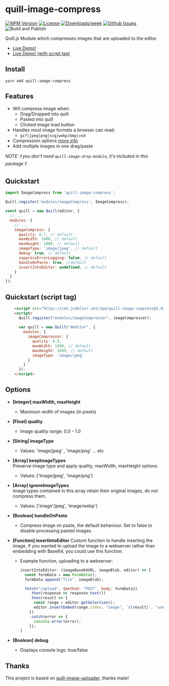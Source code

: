 # quill-image-compress
<!-- [START badges] -->
[![NPM Version](https://img.shields.io/npm/v/quill-image-compress.svg)](https://www.npmjs.com/package/quill-image-compress)
[![License](https://img.shields.io/npm/l/quill-image-compress.svg)](https://github.com/benwinding/quill-image-compress/blob/master/LICENSE)
[![Downloads/week](https://img.shields.io/npm/dm/quill-image-compress.svg)](https://www.npmjs.com/package/quill-image-compress)
[![Github Issues](https://img.shields.io/github/issues/benwinding/quill-image-compress.svg)](https://github.com/benwinding/quill-image-compress)
![Build and Publish](https://github.com/benwinding/quill-image-compress/actions/workflows/push.yml/badge.svg)
<!-- [END badges] -->

Quill.js Module which compresses images that are uploaded to the editor

- [Live Demo!](https://benwinding.github.io/quill-image-compress/src/demo.html)
- [Live Demo! (with script tag)](https://benwinding.github.io/quill-image-compress/src/demo-script-tag.html)

## Install
`yarn add quill-image-compress`

## Features

- Will compress image when:
  - Drag/Dropped into quill
  - Pasted into quill
  - Clicked image load button
- Handles most image formats a browser can read:
  - `gif|jpeg|png|svg|webp|bmp|vnd`
- Compression options [more info](#options)
- Add multiple images in one drag/paste

_NOTE: :exclamation: you don't need `quill-image-drop-module`, it's included in this package :exclamation:_

## Quickstart

``` js
import ImageCompress from 'quill-image-compress';

Quill.register('modules/imageCompress', ImageCompress);

const quill = new Quill(editor, {
  // ...
  modules: {
    // ...
    imageCompress: {
      quality: 0.7, // default
      maxWidth: 1000, // default
      maxHeight: 1000, // default
      imageType: 'image/jpeg', // default
      debug: true, // default
      suppressErrorLogging: false, // default
      handleOnPaste: true, //default 
      insertIntoEditor: undefined, // default
    }
  }
});

```

## Quickstart (script tag)

``` html
    <script src="https://cdn.jsdelivr.net/npm/quill-image-compress@2.0/dist/quill.imageCompressor.min.js"></script>
    <script>
      Quill.register("modules/imageCompressor", imageCompressor);
      
      var quill = new Quill("#editor", {
        modules: {
          imageCompressor: {
            quality: 0.9,
            maxWidth: 1000, // default
            maxHeight: 1000, // default
            imageType: 'image/jpeg'
          }
        }
      });
    </script>
```

## Options

- **[Integer] maxWidth, maxHeight**
  - Maximum width of images (in pixels)
- **[Float] quality**
  - Image quality range: 0.0 - 1.0
- **[String] imageType**
  - Values: 'image/jpeg' , 'image/png' ... etc
- **[Array] keepImageTypes**  
  Preserve image type and apply quality, maxWidth, maxHeight options
  - Values: ['image/jpeg', 'image/png']

- **[Array] ignoreImageTypes**  
  Image types contained in this array retain their original images, do not compress them.
  - Values: ['image'/jpeg', 'image/webp']
- **[Boolean] handleOnPaste**
  - Compress image on paste, the default behaviour. Set to false to disable processing pasted images.
- **[Function] insertIntoEditor**
  Custom function to handle inserting the image. If you wanted to upload the image to a webserver rather than embedding with Base64, you could use this function.
  - Example function, uploading to a webserver:
    ```js
    insertIntoEditor: (imageBase64URL, imageBlob, editor) => {    
      const formData = new FormData();
      formData.append("file", imageBlob);

      fetch("/upload", {method: "POST", body: formData})
        .then(response => response.text())
        .then(result => {
          const range = editor.getSelection();
          editor.insertEmbed(range.index, "image", `${result}`, "user");
        })
        .catch(error => {
          console.error(error);
        });
    }
    ```

- **[Boolean] debug**
  - Displays console logs: true/false

## Thanks
This project is based on [quill-image-uploader](https://github.com/NoelOConnell/quill-image-uploader), thanks mate!
